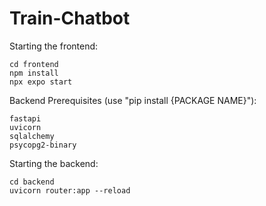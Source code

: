 # Train-Chatbot

Starting the frontend:

```
cd frontend
npm install
npx expo start
```

Backend Prerequisites (use "pip install {PACKAGE NAME}"):

```
fastapi
uvicorn
sqlalchemy
psycopg2-binary
```

Starting the backend:

```
cd backend
uvicorn router:app --reload
```

